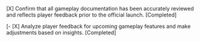 [X] Confirm that all gameplay documentation has been accurately reviewed and reflects player feedback prior to the official launch. [Completed]

[- [X] Analyze player feedback for upcoming gameplay features and make adjustments based on insights. [Completed]